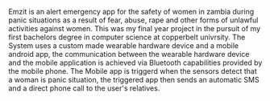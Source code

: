 Emzit is an alert emergency app for the safety of women in zambia during 
panic situations as a result of fear, abuse, rape and other forms of unlawful activities against women. 
This was my final year project in the pursuit of my first bachelors degree in computer science at copperbelt univrsity.
The System uses a custom made wearable hardware device and a mobile android app, the communication between 
the wearable hardware device and the mobile application is achieved via Bluetooth capabilities
provided by the mobile phone. The Mobile app is triggerd when the sensors detect that a woman is panic situation, the triggered app then sends 
an automatic SMS and a direct phone call to the user's relatives. 
